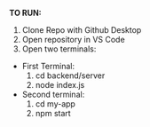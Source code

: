 **TO RUN:**

1. Clone Repo with Github Desktop
2. Open repository in VS Code
3. Open two terminals:

- First Terminal:
  1. cd backend/server
  2. node index.js
- Second terminal:
  1. cd my-app
  2. npm start

